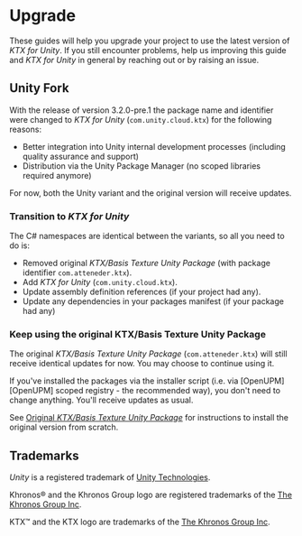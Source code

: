 # Upgrade

These guides will help you upgrade your project to use the latest version of *KTX for Unity*. If you still encounter problems, help us improving this guide and *KTX for Unity* in general by reaching out or by raising an issue.

## Unity Fork

With the release of version 3.2.0-pre.1 the package name and identifier were changed to *KTX for Unity* (`com.unity.cloud.ktx`) for the following reasons:

- Better integration into Unity internal development processes (including quality assurance and support)
- Distribution via the Unity Package Manager (no scoped libraries required anymore)

For now, both the Unity variant and the original version will receive updates.

### Transition to *KTX for Unity*

The C# namespaces are identical between the variants, so all you need to do is:

- Removed original *KTX/Basis Texture Unity Package* (with package identifier `com.atteneder.ktx`).
- Add *KTX for Unity* (`com.unity.cloud.ktx`).
- Update assembly definition references (if your project had any).
- Update any dependencies in your packages manifest (if your package had any)

### Keep using the original KTX/Basis Texture Unity Package

The original *KTX/Basis Texture Unity Package* (`com.atteneder.ktx`) will still receive identical updates for now. You may choose to continue using it.

If you've installed the packages via the installer script (i.e. via [OpenUPM][OpenUPM] scoped registry - the recommended way), you don't need to change anything. You'll receive updates as usual.

See [Original *KTX/Basis Texture Unity Package*](./Original.md) for instructions to install the original version from scratch.

## Trademarks

*Unity* is a registered trademark of [Unity Technologies][unity].

Khronos&reg; and the Khronos Group logo are registered trademarks of the [The Khronos Group Inc][khronos].

KTX&trade; and the KTX logo are trademarks of the [The Khronos Group Inc][khronos].

[khronos]: https://www.khronos.org
[unity]: https://unity.com

